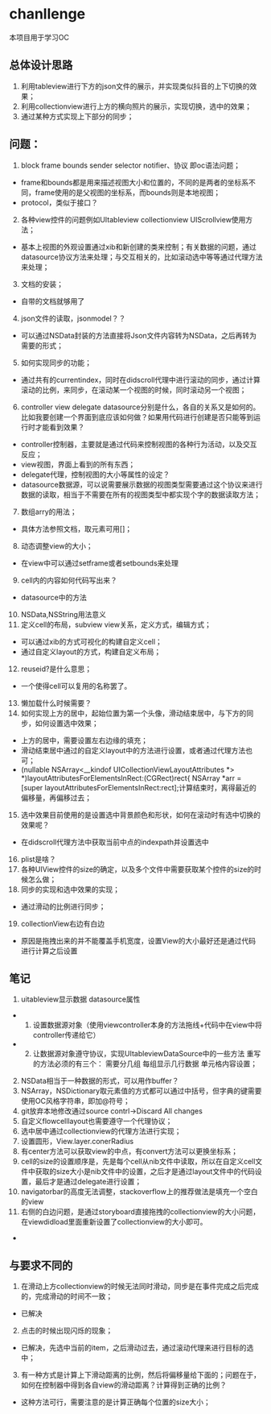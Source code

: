 # chanllenge

本项目用于学习OC
## 总体设计思路
1. 利用tableview进行下方的json文件的展示，并实现类似抖音的上下切换的效果；
2. 利用collectionview进行上方的横向照片的展示，实现切换，选中的效果；
3. 通过某种方式实现上下部分的同步；

## 问题：
1. block frame bounds sender selector notifier、协议 即oc语法问题；
- frame和bounds都是用来描述视图大小和位置的，不同的是两者的坐标系不同，frame使用的是父视图的坐标系，而bounds则是本地视图；
- protocol，类似于接口？
2. 各种view控件的问题例如UItableview collectionview UIScrollview使用方法；
- 基本上视图的外观设置通过xib和新创建的类来控制；有关数据的问题，通过datasource协议方法来处理；与交互相关的，比如滚动选中等等通过代理方法来处理；
3. 文档的安装；
- 自带的文档就够用了
4. json文件的读取，jsonmodel？？
- 可以通过NSData封装的方法直接将Json文件内容转为NSData，之后再转为需要的形式；
5. 如何实现同步的功能； 
- 通过共有的currentindex，同时在didscroll代理中进行滚动的同步，通过计算滚动的比例，来同步，在滚动某一个视图的时候，同时滚动另一个视图；
6. controller view delegate datasource分别是什么，各自的关系又是如何的。比如我要创建一个界面到底应该如何做？如果用代码进行创建是否只能等到运行时才能看到效果？
- controller控制器，主要就是通过代码来控制视图的各种行为活动，以及交互反应；
- view视图，界面上看到的所有东西；
- delegate代理，控制视图的大小等属性的设定？
- datasource数据源，可以说需要展示数据的视图类型需要通过这个协议来进行数据的读取，相当于不需要在所有的视图类型中都实现个字的数据读取方法；
7. 数组arry的用法；
- 具体方法参照文档，取元素可用[]；
8. 动态调整view的大小；
- 在view中可以通过setframe或者setbounds来处理
9. cell内的内容如何代码写出来？
- datasource中的方法
10. NSData,NSString用法意义
11. 定义cell的布局，subview view关系，定义方式，编辑方式；
- 可以通过xib的方式可视化的构建自定义cell；
- 通过自定义layout的方式，构建自定义布局；
12. reuseid?是什么意思；
- 一个使得cell可以复用的名称罢了。
13. 懒加载什么时候需要？
14. 如何实现上方的居中，起始位置为第一个头像，滑动结束居中，与下方的同步，如何设置选中效果；
- 上方的居中，需要设置左右边缘的填充；
- 滑动结束居中通过的自定义layout中的方法进行设置，或者通过代理方法也可；
- (nullable NSArray<__kindof UICollectionViewLayoutAttributes *> *)layoutAttributesForElementsInRect:(CGRect)rect{
NSArray *arr = [super layoutAttributesForElementsInRect:rect];计算结束时，离得最近的偏移量，再偏移过去；
15. 选中效果目前使用的是设置选中背景颜色和形状，如何在滚动时有选中切换的效果呢？
- 在didscroll代理方法中获取当前中点的indexpath并设置选中
16. plist是啥？
17. 各种UIView控件的size的确定，以及多个文件中需要获取某个控件的size的时候怎么做；
18. 同步的实现和选中效果的实现；
- 通过滑动的比例进行同步；
19. collectionView右边有白边
- 原因是拖拽出来的并不能覆盖手机宽度，设置View的大小最好还是通过代码进行计算之后设置


## 笔记
1. uitableview显示数据 datasource属性
- 1. 设置数据源对象（使用viewcontroller本身的方法拖线+代码中在view中将controller传递给它） 
- 2. 让数据源对象遵守协议，实现UItableviewDataSource中的一些方法
重写的方法必须的有三个：
需要分几组
每组显示几行数据
单元格内容设置；

2. NSData相当于一种数据的形式，可以用作buffer？
3. NSArray，NSDictionary取元素值的方式都可以通过中括号，但字典的键需要使用OC风格字符串，即加@符号；
4. git放弃本地修改通过source contrl->Discard All changes
5. 自定义flowcelllayout也需要遵守一个代理协议；
6. 选中居中通过collectionview的代理方法进行实现；
7. 设置圆形，View.layer.conerRadius
8. 有center方法可以获取view的中点，有convert方法可以更换坐标系；
9. cell的size的设置顺序是，先是每个cell从nib文件中读取，所以在自定义cell文件中获取的size大小是nib文件中的设置，之后才是通过layout文件中的代码设置，最后才是通过delegate进行设置；
10. navigatorbar的高度无法调整，stackoverflow上的推荐做法是填充一个空白的view
11. 右侧的白边问题，是通过storyboard直接拖拽的collectionview的大小问题，在viewdidload里面重新设置了collectionview的大小即可。
- 

## 与要求不同的
1. 在滑动上方collectionview的时候无法同时滑动，同步是在事件完成之后完成的，完成滑动的时间不一致；
- 已解决
2. 点击的时候出现闪烁的现象；
- 已解决，先选中当前的item，之后滑动过去，通过滚动代理来进行目标的选中；

3. 有一种方式是计算上下滑动距离的比例，然后将偏移量给下面的；问题在于，如何在控制器中得到各自view的滑动距离？计算得到正确的比例？
- 这种方法可行，需要注意的是计算正确每个位置的size大小；

